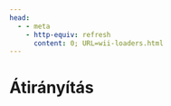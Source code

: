 ```yaml
---
head:
  - - meta
    - http-equiv: refresh
      content: 0; URL=wii-loaders.html
---
```


# Átirányítás
